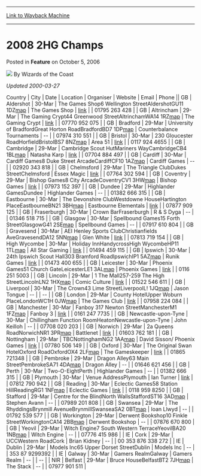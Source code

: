 
---
[Link to Wayback Machine](https://web.archive.org/web/20211025054110/https://magic.wizards.com/en/articles/archive/feature/2008-2hg-champs-2006-10-05)

[_metadata_:author]:- "Wizards of the Coast"
[_metadata_:description]:- "Updated 2000-03-27CountryCityDateLocationOrganiserWebsiteEmailPhoneGBAldershot30-MarThe Games Shop6 Wellington StreetAldershotGU11 1DZmapThe Games Shoplink01795 263 428GBAltrincham29-MarThe Gaming Crypt44 Greenwood StreetAltrinchamWA14 1RZmapThe Gaming Cryptlink07770 952 075GBBradford29-MarUniversity of BradfordGreat Horton RoadBradfordBD7 1DPmapCounterbalance"
[_metadata_:generator]:- "Drupal 7 (http://drupal.org)"
[_metadata_:node]:- "731691"
[_metadata_:publish_date]:- "2006-10-05"
[_metadata_:source]:- "div-main-content"
[_metadata_:title]:- "2008 2HG Champs"
[_metadata_:wayback_capture_timestamp]:- "2021-10-25 05:41:10"
[_metadata_:wayback_raw_url]:- "https://web.archive.org/web/20211025054110id_/https://magic.wizards.com/en/articles/archive/feature/2008-2hg-champs-2006-10-05"
[_metadata_:wayback_url]:- "https://magic.wizards.com/en/articles/archive/feature/2008-2hg-champs-2006-10-05"
---


2008 2HG Champs
===============



 Posted in **Feature**
 on October 5, 2006 






![](https://media.magic.wizards.com/styles/auth_small/public/images/person/wizards_author.jpg)
By Wizards of the Coast











*Updated 2000-03-27*



 Country | City | Date | Location | Organiser | Website | Email | Phone || GB | Aldershot | 30-Mar | The Games Shop6 Wellington StreetAldershotGU11 1DZ[map](http://www.google.com/maps?f=q&hl=en&q=GU11%201DZ,+uk&ie=UTF8&z=16&om=1) | The Games Shop | [link](http://www.the-games-shop-aldershot.com) |  | 01795 263 428 |
| GB | Altrincham | 29-Mar | The Gaming Crypt44 Greenwood StreetAltrinchamWA14 1RZ[map](http://www.google.com/maps?f=q&hl=en&q=WA14%201RZ,+uk&ie=UTF8&z=16&om=1) | The Gaming Crypt | [link](http://www.thegamingcrypt.com) |  | 07770 952 075 |
| GB | Bradford | 29-Mar | University of BradfordGreat Horton RoadBradfordBD7 1DP[map](http://www.google.com/maps?f=q&hl=en&q=BD7%201DP,+uk&ie=UTF8&z=16&om=1) | Counterbalance Tournaments | -- |  | 07974 310 551 |
| GB | Bristol | 30-Mar | 230 Gloucester RoadHorfieldBristolBS7 8NZ[map](http://www.google.com/maps?f=q&hl=en&q=BS7%208NZ,+uk&ie=UTF8&z=16&om=1) | Area 51 | [link](http://www.area51online.co.uk) |  | 0117 924 4655 |
| GB | Cambridge | 29-Mar | Cambridge Scout HutMariners WayCambridgeCB4 1BL[map](http://www.google.com/maps?f=q&hl=en&q=CB4%201BL,+uk&ie=UTF8&z=16&om=1) | Natasha Karp | [link](/en/articles/archive/magicthegatheringcom-author-archive-steve-conard-2002-03-01-0) |  | 07704 884 497 |
| GB | Cardiff | 30-Mar | Cardiff Games8 Duke Street ArcadeCardiffCF10 1AZ[map](http://www.google.com/maps?f=q&hl=en&q=CF10%201AZ,+uk&ie=UTF8&z=16&om=1) | Cardiff Games | -- |  | 02920 343 818 |
| GB | Chelmsford | 29-Mar | The Triangle ClubDukes StreetChelmsford | Essex Magic | [link](http://www.essexmagic.co.uk) |  | 07764 302 594 |
| GB | Coventry | 29-Mar | Bishop Games8 City ArcadeCoventryCV1 3HW[map](http://www.google.com/maps?f=q&hl=en&q=CV1%203HW,+uk&ie=UTF8&z=16&om=1) | Bishop Games | [link](http://www.bishopgames.co.uk) |  | 07973 152 397 |
| GB | Dundee | 29-Mar | Highlander GamesDundee | Highlander Games | -- |  | 01382 666 315 |
| GB | Eastbourne | 30-Mar | The Devonshire ClubWestdowne HouseHartington PlaceEastbourneBN21 3BH[map](http://www.google.com/maps?f=q&hl=en&q=BN21%203BH,+uk&ie=UTF8&z=16&om=1) | Eastbourne Elementals | [link](http://www.eastbourne-elemental.co.uk) |  | 07877 909 125 |
| GB | Fraserburgh | 30-Mar | Crown BarFraserburgh | R & S Dyga | -- |  | 01346 518 715 |
| GB | Glasgow | 30-Mar | Spellbound Games15 Forth StreetGlasgowG41 2SE[map](http://www.google.com/maps?f=q&hl=en&q=G41%202SE,+uk&ie=UTF8&z=16&om=1) | Spellbound Games | -- |  | 07917 610 804 |
| GB | Gravesend | 30-Mar | AEI Henley Sports ClubChristianfields AveGravesendDA12 5NN[map](http://www.google.com/maps?f=q&hl=en&q=DA12%205NN,+uk&ie=UTF8&z=16&om=1) | Glen White | [link](http://www.GravesendMagic.co.uk) |  | 07813 719 154 |
| GB | High Wycombe | 30-Mar | Holiday InnHandycrossHigh WycombeHP11 1TL[map](http://www.google.com/maps?f=q&hl=en&q=HP11%201TL,+uk&ie=UTF8&z=16&om=1) | All Star Gaming | [link](http://www.allstargaming.co.uk) |  | 01494 459 115 |
| GB | Ipswich | 30-Mar | 24th Ipswich Scout Hall303 Bramford RoadIpswichIP1 5AZ[map](http://www.google.com/maps?f=q&hl=en&q=IP1%205AZ,+uk&ie=UTF8&z=16&om=1) | Runik Games | [link](http://www.runikgames.com) |  | 01473 400 655 |
| GB | Leicester | 30-Mar | Phoenix Games51 Church GateLeicesterLE1 3AL[map](http://www.google.com/maps?f=q&hl=en&q=LE1%203AL,+uk&ie=UTF8&z=16&om=1) | Phoenix Games | [link](http://www.phoenix-games.co.uk) |  | 0116 251 5003 |
| GB | Lincoln | 29-Mar | 1 The Mall257-259 The High StreetLincolnLN2 1HX[map](http://www.google.com/maps?f=q&hl=en&q=LN2%201HX,+uk&ie=UTF8&z=16&om=1) | Comic Culture | [link](http://www.tgs.co.uk) |  | 01522 546 611 |
| GB | Liverpool | 30-Mar | The Crown43 Lime StreetLiverpoolL! 1JQ[map](http://www.google.com/maps?f=q&hl=en&q=L!%201JQ,+uk&ie=UTF8&z=16&om=1) | Jason Tongue | -- |  | -- |
| GB | London | 29-Mar | County HotelUpper Woburn PlaceLondonWC1H 0JW[map](http://www.google.com/maps?f=q&hl=en&q=WC1H%200JW,+uk&ie=UTF8&z=16&om=1) | The Games Club | [link](http://www.thegamesclub.org) |  | 07958 224 084 |
| GB | Manchester | 30-Mar | Fanboy 317 Newton StreetManchesterM1 1FZ[map](http://www.google.com/maps?f=q&hl=en&q=M1%201FZ,+uk&ie=UTF8&z=16&om=1) | Fanboy 3 | [link](http://www.fanboy3.co.uk) |  | 0161 247 7735 |
| GB | Newcastle-upon-Tyne | 30-Mar | Chillingham Function RoomHeatonNewcastle-upon-Tyne | John Keilloh | -- |  | 07708 020 203 |
| GB | Norwich | 29-Mar | 2a Queens RoadNorwichNR1 3PR[map](http://www.google.com/maps?f=q&hl=en&q=NR1%203PR,+uk&ie=UTF8&z=16&om=1) | Battlenet | [link](http://www.battlenet.co.uk) |  | 01603 762 181 |
| GB | Nottingham | 29-Mar | TBCNottinghamNG2 1AA[map](http://www.google.com/maps?f=q&hl=en&q=NG2%201AA,+uk&ie=UTF8&z=16&om=1) | David Sisson/ Phoenix Games | [link](http://www.nottingham-magic.co.uk/) |  | 07780 506 149 |
| GB | Oxford | 30-Mar | The Original Swan HotelOxford RoadOxfordOX4 2LF[map](http://www.google.com/maps?f=q&hl=en&q=OX4%202LF,+uk&ie=UTF8&z=16&om=1) | The Gameskeeper | [link](http://www.gameskeeper.co.uk) |  | 01865 721348 |
| GB | Pembroke | 29-Mar | Dragon Alley63 Main StreetPembrokeSA71 4DA[map](http://www.google.com/maps?f=q&hl=en&q=SA71%204DA,+uk&ie=UTF8&z=16&om=1) | Dragon Alley | -- |  | 01646 621 456 |
| GB | Perth | 30-Mar | Two-O-EightPerth | Highlander Games | -- |  | 01382 666 315 |
| GB | Plymouth | 30-Mar | Venue AddressPlymouth | Ian Turner | [link](http://www.mtgplymouth.co.uk) |  | 07812 790 942 |
| GB | Reading | 30-Mar | Eclectic Games58 Station HillReadingRG1 1NF[map](http://www.google.com/maps?f=q&hl=en&q=RG1%201NF,+uk&ie=UTF8&z=16&om=1) | Eclectic Games | [link](http://www.eclecticgames.co.uk) |  | 0118 959 8250 |
| GB | Stafford | 29-Mar | Centre for the BlindNorth WallsStaffordST16 3AD[map](http://www.google.com/maps?f=q&hl=en&q=ST16%203AD,+uk&ie=UTF8&z=16&om=1) | Stephen Avann | -- |  | 07989 201 808 |
| GB | Swansea | 29-Mar | The RhyddingsBrynmill AvenueBrynmillSwanseaSA2 0BT[map](http://www.google.com/maps?f=q&hl=en&q=SA2%200BT,+uk&ie=UTF8&z=16&om=1) | Ioan Llwyd | -- |  | 01792 539 577 |
| GB | Workington | 29-Mar | Derwent Bookshop10 Finkle StreetWorkingtonCA14 2BB[map](http://www.google.com/maps?f=q&hl=en&q=CA14%202BB,+uk&ie=UTF8&z=16&om=1) | Derwent Bookshop | -- |  | 07876 670 800 |
| GB | Yeovil | 29-Mar | Witch Engine7 South Western TerraceYeovilBA20 1NB[map](http://www.google.com/maps?f=q&hl=en&q=BA20%201NB,+uk&ie=UTF8&z=16&om=1) | Witch Engine | -- |  | 07776 415 986 |
| IE | Cork | 29-Mar | UCCWestern RoadCork | Brian Kidney | -- |  | 00 353 876 338 272 |
| IE | Dublin | 29-Mar | Models Inc65 Upper Dorset StreetDublin | Models Inc | -- |  | 353 87 9299392 |
| IE | Galway | 30-Mar | Gamers RealmGalway | Gamers Realm | -- |  | -- |
| NIR | Belfast | 29-Mar | Bruce HouseBelfastBT2 7JH[map](http://www.google.com/maps?f=q&hl=en&q=BT2%207JH,+uk&ie=UTF8&z=16&om=1) | The Stack | -- |  | 07977 901 511 |







